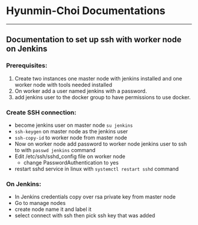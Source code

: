 # Hyunmin-Choi Documentations
***
## Documentation to set up ssh with worker node on Jenkins

### Prerequisites:

1. Create two instances one master node with jenkins installed and one worker node with tools needed installed
2. On worker add a user named jenkins with a password.
3. add jenkins user to the docker group to have permissions to use docker.
       
 ### Create SSH connection:

- become jenkins user on master node ```su jenkins```
- ```ssh-keygen``` on master node as the jenkins user
- ```ssh-copy-id``` to worker node from master node
- Now on worker node add password to worker node jenkins user to ssh to with ```passwd jenkins``` command
- Edit /etc/ssh/sshd_config file on worker node
	- change PasswordAuthentication to yes
- restart sshd service in linux with ```systemctl restart sshd``` command 
 ### On Jenkins:

- In Jenkins credentials copy over rsa private key from master node  
- Go to manage nodes 
- create node name it and label it 
- select connect with ssh then pick ssh key that was added 

